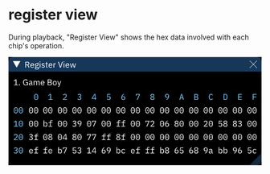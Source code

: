 # register view

During playback, "Register View" shows the hex data involved with each chip's operation.

![register view dialog](register.png)
